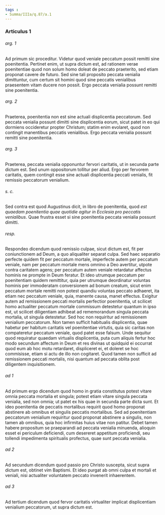 ```yaml
---
tags : 
- Summa/IIIa/q.87/a.1
---
```


### Articulus 1

###### arg. 1
Ad primum sic proceditur. Videtur quod veniale peccatum possit remitti sine poenitentia. Pertinet enim, ut supra dictum est, ad rationem verae poenitentiae quod non solum homo doleat de peccato praeterito, sed etiam proponat cavere de futuro. Sed sine tali proposito peccata venialia dimittuntur, cum certum sit homini quod sine peccatis venialibus praesentem vitam ducere non possit. Ergo peccata venialia possunt remitti sine poenitentia.

###### arg. 2
Praeterea, poenitentia non est sine actuali displicentia peccatorum. Sed peccata venialia possunt dimitti sine displicentia eorum, sicut patet in eo qui dormiens occideretur propter Christum; statim enim evolaret, quod non contingit manentibus peccatis venialibus. Ergo peccata venialia possunt remitti sine poenitentia.

###### arg. 3
Praeterea, peccata venialia opponuntur fervori caritatis, ut in secunda parte dictum est. Sed unum oppositorum tollitur per aliud. Ergo per fervorem caritatis, quem contingit esse sine actuali displicentia peccati venialis, fit remissio peccatorum venialium.

###### s. c.
Sed contra est quod Augustinus dicit, in libro de poenitentia, quod *est quaedam poenitentia quae quotidie agitur in Ecclesia pro peccatis venialibus*. Quae frustra esset si sine poenitentia peccata venialia possunt dimitti.

###### resp.
Respondeo dicendum quod remissio culpae, sicut dictum est, fit per coniunctionem ad Deum, a quo aliqualiter separat culpa. Sed haec separatio perfecte quidem fit per peccatum mortale, imperfecte autem per peccatum veniale, nam per peccatum mortale mens omnino a Deo avertitur, utpote contra caritatem agens; per peccatum autem veniale retardatur affectus hominis ne prompte in Deum feratur. Et ideo utrumque peccatum per poenitentiam quidem remittitur, quia per utrumque deordinatur voluntas hominis per immoderatam conversionem ad bonum creatum, sicut enim peccatum mortale remitti non potest quandiu voluntas peccato adhaeret, ita etiam nec peccatum veniale, quia, manente causa, manet effectus. Exigitur autem ad remissionem peccati mortalis perfectior poenitentia, ut scilicet homo actualiter peccatum mortale commissum detestetur quantum in ipso est, ut scilicet diligentiam adhibeat ad rememorandum singula peccata mortalia, ut singula detestetur. Sed hoc non requiritur ad remissionem venialium peccatorum. Non tamen sufficit habitualis displicentia, quae habetur per habitum caritatis vel poenitentiae virtutis, quia sic caritas non compateretur peccatum veniale, quod patet esse falsum. Unde sequitur quod requiratur quaedam virtualis displicentia, puta cum aliquis fertur hoc modo secundum affectum in Deum et res divinas ut quidquid ei occurrat quod eum ab hoc motu retardaret, displiceret ei, et doleret se hoc commisisse, etiam si actu de illo non cogitaret. Quod tamen non sufficit ad remissionem peccati mortalis, nisi quantum ad peccata oblita post diligentem inquisitionem.

###### ad 1
Ad primum ergo dicendum quod homo in gratia constitutus potest vitare omnia peccata mortalia et singula; potest etiam vitare singula peccata venialia, sed non omnia; ut patet ex his quae in secunda parte dicta sunt. Et ideo poenitentia de peccatis mortalibus requirit quod homo proponat abstinere ab omnibus et singulis peccatis mortalibus. Sed ad poenitentiam peccatorum venialium requiritur quod proponat abstinere a singulis, non tamen ab omnibus, quia hoc infirmitas huius vitae non patitur. Debet tamen habere propositum se praeparandi ad peccata venialia minuenda, alioquin esset ei periculum deficiendi, cum desereret appetitum proficiendi, seu tollendi impedimenta spiritualis profectus, quae sunt peccata venialia.

###### ad 2
Ad secundum dicendum quod passio pro Christo suscepta, sicut supra dictum est, obtinet vim Baptismi. Et ideo purgat ab omni culpa et mortali et veniali, nisi actualiter voluntatem peccato invenerit inhaerentem.

###### ad 3
Ad tertium dicendum quod fervor caritatis virtualiter implicat displicentiam venialium peccatorum, ut supra dictum est.

